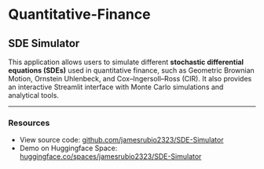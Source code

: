 # Quantitative-Finance

## SDE Simulator

This application allows users to simulate different **stochastic differential equations (SDEs)** used in quantitative finance, such as Geometric Brownian Motion, Ornstein Uhlenbeck, and Cox–Ingersoll–Ross (CIR). 
It also provides an interactive Streamlit interface with Monte Carlo simulations and analytical tools.

---

### Resources

- View source code: [github.com/jamesrubio2323/SDE-Simulator](https://github.com/jamesrubio23/Quantitative-Finance/tree/main/SDE_Simulations)
- Demo on Huggingface Space: [huggingface.co/spaces/jamesrubio2323/SDE-Simulator](https://huggingface.co/spaces/jamesrubio2323/SDE-Simulator)
